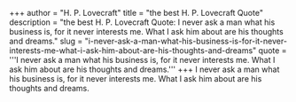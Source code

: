 +++
author = "H. P. Lovecraft"
title = "the best H. P. Lovecraft Quote"
description = "the best H. P. Lovecraft Quote: I never ask a man what his business is, for it never interests me. What I ask him about are his thoughts and dreams."
slug = "i-never-ask-a-man-what-his-business-is-for-it-never-interests-me-what-i-ask-him-about-are-his-thoughts-and-dreams"
quote = '''I never ask a man what his business is, for it never interests me. What I ask him about are his thoughts and dreams.'''
+++
I never ask a man what his business is, for it never interests me. What I ask him about are his thoughts and dreams.

